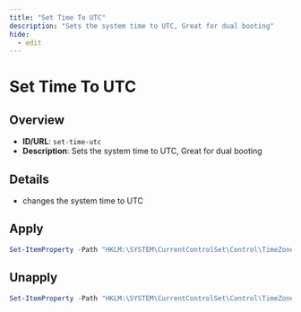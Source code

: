 ```yaml
---
title: "Set Time To UTC"
description: "Sets the system time to UTC, Great for dual booting"
hide:
  - edit
---
```


<!-- ⚠️ This file is auto-generated. Do not edit manually. -->

# Set Time To UTC

## Overview
- **ID/URL**: `set-time-utc`
- **Description**: Sets the system time to UTC, Great for dual booting



## Details

- changes the system time to UTC





## Apply

```powershell
Set-ItemProperty -Path "HKLM:\SYSTEM\CurrentControlSet\Control\TimeZoneInformation" -Name "RealTimeIsUniversal" -Value 1 -Type DWord -Force
```

## Unapply

```powershell
Set-ItemProperty -Path "HKLM:\SYSTEM\CurrentControlSet\Control\TimeZoneInformation" -Name "RealTimeIsUniversal" -Value 0 -Type DWord -Force
```
